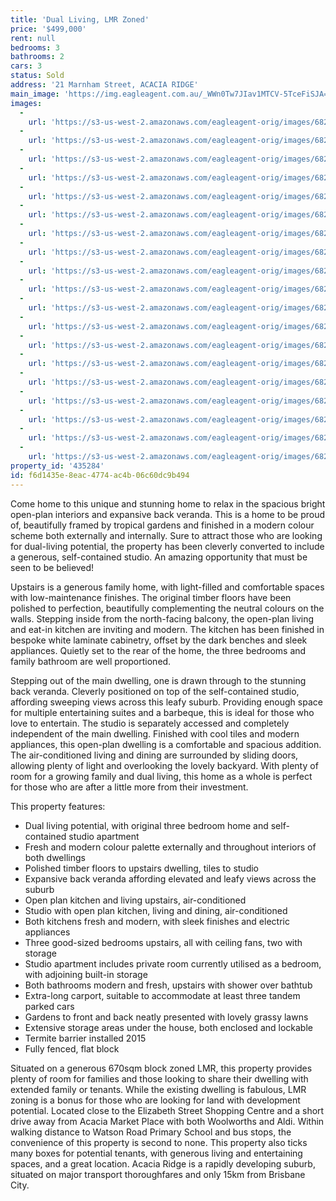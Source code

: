 ```yaml
---
title: 'Dual Living, LMR Zoned'
price: '$499,000'
rent: null
bedrooms: 3
bathrooms: 2
cars: 3
status: Sold
address: '21 Marnham Street, ACACIA RIDGE'
main_image: 'https://img.eagleagent.com.au/_WWn0Tw7JIav1MTCV-5TceFiSJA=/1280x854/smart/https://s3-us-west-2.amazonaws.com/eagleagent-orig/images/6822714/130604066-image-M.jpg'
images:
  -
    url: 'https://s3-us-west-2.amazonaws.com/eagleagent-orig/images/6822732/130604066-image-S.jpg'
  -
    url: 'https://s3-us-west-2.amazonaws.com/eagleagent-orig/images/6822731/130604066-image-R.jpg'
  -
    url: 'https://s3-us-west-2.amazonaws.com/eagleagent-orig/images/6822730/130604066-image-Q.jpg'
  -
    url: 'https://s3-us-west-2.amazonaws.com/eagleagent-orig/images/6822729/130604066-image-P.jpg'
  -
    url: 'https://s3-us-west-2.amazonaws.com/eagleagent-orig/images/6822728/130604066-image-O.jpg'
  -
    url: 'https://s3-us-west-2.amazonaws.com/eagleagent-orig/images/6822727/130604066-image-N.jpg'
  -
    url: 'https://s3-us-west-2.amazonaws.com/eagleagent-orig/images/6822726/130604066-image-L.jpg'
  -
    url: 'https://s3-us-west-2.amazonaws.com/eagleagent-orig/images/6822725/130604066-image-K.jpg'
  -
    url: 'https://s3-us-west-2.amazonaws.com/eagleagent-orig/images/6822724/130604066-image-J.jpg'
  -
    url: 'https://s3-us-west-2.amazonaws.com/eagleagent-orig/images/6822723/130604066-image-I.jpg'
  -
    url: 'https://s3-us-west-2.amazonaws.com/eagleagent-orig/images/6822722/130604066-image-H.jpg'
  -
    url: 'https://s3-us-west-2.amazonaws.com/eagleagent-orig/images/6822721/130604066-image-G.jpg'
  -
    url: 'https://s3-us-west-2.amazonaws.com/eagleagent-orig/images/6822720/130604066-image-F.jpg'
  -
    url: 'https://s3-us-west-2.amazonaws.com/eagleagent-orig/images/6822719/130604066-image-E.jpg'
  -
    url: 'https://s3-us-west-2.amazonaws.com/eagleagent-orig/images/6822718/130604066-image-D.jpg'
  -
    url: 'https://s3-us-west-2.amazonaws.com/eagleagent-orig/images/6822717/130604066-image-C.jpg'
  -
    url: 'https://s3-us-west-2.amazonaws.com/eagleagent-orig/images/6822716/130604066-image-B.jpg'
  -
    url: 'https://s3-us-west-2.amazonaws.com/eagleagent-orig/images/6822715/130604066-image-A.jpg'
  -
    url: 'https://s3-us-west-2.amazonaws.com/eagleagent-orig/images/6822714/130604066-image-M.jpg'
property_id: '435284'
id: f6d1435e-8eac-4774-ac4b-06c60dc9b494
---
```

Come home to this unique and stunning home to relax in the spacious bright open-plan interiors and expansive back veranda. This is a home to be proud of, beautifully framed by tropical gardens and finished in a modern colour scheme both externally and internally. Sure to attract those who are looking for dual-living potential, the property has been cleverly converted to include a generous, self-contained studio. An amazing opportunity that must be seen to be believed!

Upstairs is a generous family home, with light-filled and comfortable spaces with low-maintenance finishes. The original timber floors have been polished to perfection, beautifully complementing the neutral colours on the walls. Stepping inside from the north-facing balcony, the open-plan living and eat-in kitchen are inviting and modern. The kitchen has been finished in bespoke white laminate cabinetry, offset by the dark benches and sleek appliances. Quietly set to the rear of the home, the three bedrooms and family bathroom are well proportioned.

Stepping out of the main dwelling, one is drawn through to the stunning back veranda. Cleverly positioned on top of the self-contained studio, affording sweeping views across this leafy suburb. Providing enough space for multiple entertaining suites and a barbeque, this is ideal for those who love to entertain. The studio is separately accessed and completely independent of the main dwelling. Finished with cool tiles and modern appliances, this open-plan dwelling is a comfortable and spacious addition. The air-conditioned living and dining are surrounded by sliding doors, allowing plenty of light and overlooking the lovely backyard. With plenty of room for a growing family and dual living, this home as a whole is perfect for those who are after a little more from their investment.

This property features:

*  Dual living potential, with original three bedroom home and self-contained studio apartment
*  Fresh and modern colour palette externally and throughout interiors of both dwellings
*  Polished timber floors to upstairs dwelling, tiles to studio
*  Expansive back veranda affording elevated and leafy views across the suburb
*  Open plan kitchen and living upstairs, air-conditioned
*  Studio with open plan kitchen, living and dining, air-conditioned
*  Both kitchens fresh and modern, with sleek finishes and electric appliances
*  Three good-sized bedrooms upstairs, all with ceiling fans, two with storage
*  Studio apartment includes private room currently utilised as a bedroom, with adjoining built-in storage
*  Both bathrooms modern and fresh, upstairs with shower over bathtub
*  Extra-long carport, suitable to accommodate at least three tandem parked cars
*  Gardens to front and back neatly presented with lovely grassy lawns
*  Extensive storage areas under the house, both enclosed and lockable
*  Termite barrier installed 2015
*  Fully fenced, flat block

Situated on a generous 670sqm block zoned LMR, this property provides plenty of room for families and those looking to share their dwelling with extended family or tenants. While the existing dwelling is fabulous, LMR zoning is a bonus for those who are looking for land with development potential. Located close to the Elizabeth Street Shopping Centre and a short drive away from Acacia Market Place with both Woolworths and Aldi. Within walking distance to Watson Road Primary School and bus stops, the convenience of this property is second to none. This property also ticks many boxes for potential tenants, with generous living and entertaining spaces, and a great location. Acacia Ridge is a rapidly developing suburb, situated on major transport thoroughfares and only 15km from Brisbane City.